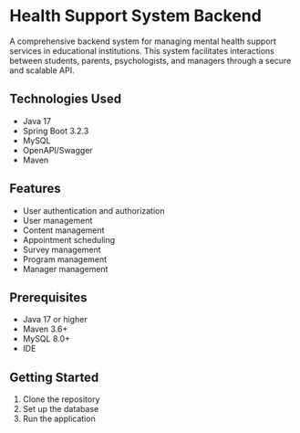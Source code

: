 # Health Support System Backend

A comprehensive backend system for managing mental health support services in educational institutions. 
This system facilitates interactions between students, parents, psychologists, and managers through a secure and scalable API.

## Technologies Used

- Java 17
- Spring Boot 3.2.3
- MySQL
- OpenAPI/Swagger
- Maven

## Features

- User authentication and authorization
- User management
- Content management
- Appointment scheduling
- Survey management
- Program management
- Manager management

## Prerequisites

- Java 17 or higher
- Maven 3.6+
- MySQL 8.0+
- IDE

## Getting Started

1. Clone the repository
2. Set up the database
3. Run the application
